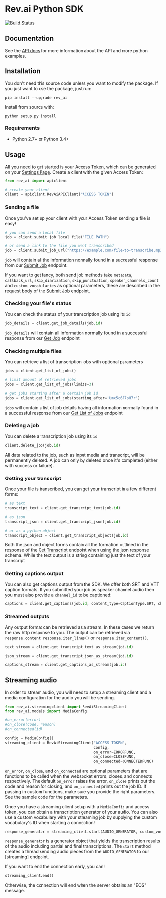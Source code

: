 # Rev.ai Python SDK

[![Build Status](https://travis-ci.org/revdotcom/revai-python-sdk.svg?branch=develop)](https://travis-ci.org/revdotcom/revai-python-sdk)

## Documentation

See the [API docs](https://www.rev.ai/docs) for more information about the API and
more python examples.

## Installation

You don't need this source code unless you want to modify the package. If you just
want to use the package, just run:

    pip install --upgrade rev_ai

Install from source with:

    python setup.py install

### Requirements

- Python 2.7+ or Python 3.4+

## Usage

All you need to get started is your Access Token, which can be generated on
your [Settings Page](https://www.rev.ai/settings). Create a client with the
given Access Token:

```python
from rev_ai import apiclient

# create your client
client = apiclient.RevAiAPIClient("ACCESS TOKEN")
```

### Sending a file

Once you've set up your client with your Access Token sending a file is easy!

```python
# you can send a local file
job = client.submit_job_local_file("FILE PATH")

# or send a link to the file you want transcribed
job = client.submit_job_url("https://example.com/file-to-transcribe.mp3")
```

`job` will contain all the information normally found in a successful response from our
[Submit Job](https://www.rev.ai/docs#operation/SubmitTranscriptionJob) endpoint.

If you want to get fancy, both send job methods take `metadata`, `callback_url`,
`skip_diarization`, `skip_punctuation`, `speaker_channels_count` and `custom_vocabularies` as optional parameters, these are described in the request body of
the [Submit Job](https://www.rev.ai/docs#operation/SubmitTranscriptionJob) endpoint.

### Checking your file's status

You can check the status of your transcription job using its `id`

```python
job_details = client.get_job_details(job.id)
```

`job_details` will contain all information normally found in a successful response from
our [Get Job](https://www.rev.ai/docs#operation/GetJobById) endpoint

### Checking multiple files

You can retrieve a list of transcription jobs with optional parameters

```python
jobs = client.get_list_of_jobs()

# limit amount of retrieved jobs
jobs = client.get_list_of_jobs(limits=3)

# get jobs starting after a certain job id
jobs = client.get_list_of_jobs(starting_after='Umx5c6F7pH7r')
```

`jobs` will contain a list of job details having all information normally found in a successful response
from our [Get List of Jobs](https://www.rev.ai/docs#operation/GetListOfJobs) endpoint

### Deleting a job

You can delete a transcription job using its `id`

```python
client.delete_job(job.id)
```

 All data related to the job, such as input media and transcript, will be permanently deleted.
 A job can only by deleted once it's completed (either with success or failure).

### Getting your transcript

Once your file is transcribed, you can get your transcript in a few different forms:

```python
# as text
transcript_text = client.get_transcript_text(job.id)

# as json
transcript_json = client.get_transcript_json(job.id)

# or as a python object
transcript_object = client.get_transcript_object(job.id)
```

Both the json and object forms contain all the formation outlined in the response
of the [Get Transcript](https://www.rev.ai/docs#operation/GetTranscriptById) endpoint
when using the json response schema. While the text output is a string containing
just the text of your transcript

### Getting captions output

You can also get captions output from the SDK. We offer both SRT and VTT caption formats.
If you submitted your job as speaker channel audio then you must also provide a `channel_id` to be captioned:

```python
captions = client.get_captions(job.id, content_type=CaptionType.SRT, channel_id=None)
```

### Streamed outputs

Any output format can be retrieved as a stream. In these cases we return the raw http response to you. The output can be retrieved via `response.content`, `response.iter_lines()` or `response.iter_content()`.

```python
text_stream = client.get_transcript_text_as_stream(job.id)

json_stream = client.get_transcript_json_as_stream(job.id)

captions_stream = client.get_captions_as_stream(job.id)
```

## Streaming audio

In order to stream audio, you will need to setup a streaming client and a media configuration for the audio you will be sending.

```python
from rev_ai.streamingclient import RevAiStreamingClient
from rev_ai.models import MediaConfig

#on_error(error)
#on_close(code, reason)
#on_connected(id)

config = MediaConfig()
streaming_client = RevAiStreamingClient("ACCESS TOKEN",
                                        config,
                                        on_error=ERRORFUNC,
                                        on_close=CLOSEFUNC,
                                        on_connected=CONNECTEDFUNC)
```

`on_error`, `on_close`, and `on_connected` are optional parameters that are functions to be called when the websocket errors, closes, and connects respectively. The default `on_error` raises the error, `on_close` prints out the code and reason for closing, and `on_connected` prints out the job ID.
If passing in custom functions, make sure you provide the right parameters. See the sample code for the parameters.

Once you have a streaming client setup with a `MediaConfig` and access token, you can obtain a transcription generator of your audio. You can also use a custom vocabulary with your streaming job by supplying the custom vocabulary's ID when starting a connection!

```python
response_generator = streaming_client.start(AUDIO_GENERATOR, custom_vocabulary_id="CUSTOM VOCAB ID")
```

`response_generator` is a generator object that yields the transcription results of the audio including partial and final transcriptions. The `start` method creates a thread sending audio pieces from the `AUDIO_GENERATOR` to our 
[streaming] endpoint.

If you want to end the connection early, you can!

```python
streaming_client.end()
```

Otherwise, the connection will end when the server obtains an "EOS" message.